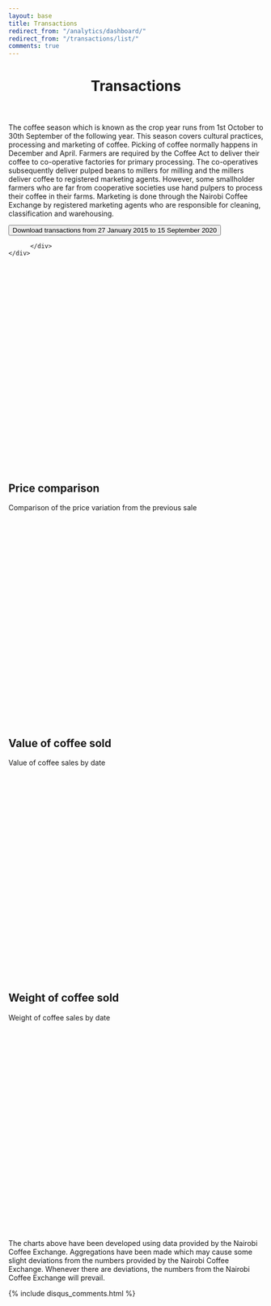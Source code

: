 ```yaml
---
layout: base
title: Transactions
redirect_from: "/analytics/dashboard/"
redirect_from: "/transactions/list/"
comments: true
---
```

<header>
  <div class="container">
    <div class="header-content">
      <h1>Transactions</h1>
    </div>
  </div>
</header>

<script src="https://code.highcharts.com/stock/highstock.js"></script>
<script src="https://code.highcharts.com/stock/modules/data.js"></script>
<script src="https://code.highcharts.com/stock/modules/exporting.js"></script>
<script src="https://code.highcharts.com/stock/modules/export-data.js"></script>

<article>
  <div class="container">
    <div class="row">
      <div class="col-md-8 mx-auto">
        <p class="lead">
          The coffee season which is known as the crop year runs from 1st October to 30th September of the following year. This season covers cultural practices, processing and marketing of coffee. Picking of coffee normally happens in December and April. Farmers are required by the Coffee Act to deliver their coffee to co-operative factories for primary processing. The co-operatives subsequently deliver pulped beans to millers for milling and the millers deliver coffee to registered marketing agents. However, some smallholder farmers who are far from cooperative societies use hand pulpers to process their coffee in their farms. Marketing is done through the Nairobi Coffee Exchange by registered marketing agents who are responsible for cleaning, classification and warehousing. 
        </p>  
        <a href="/data/transactions/coffeetransactions.csv">
          <button>Download transactions from 27 January 2015 to 15 September 2020</button>
        </a>
      </div>
      <div>
            
          </div>
    </div>
  </div>
  <div id="container" style="height: 400px; min-width: 310px">
    <script src="/data/market/price_ave.js" type="text/javascript"></script>
  </div>
  <h2>Price comparison</h2>
  <p>Comparison of the price variation from the previous sale</p>
  <div id="container_price" style="height: 400px; min-width: 310px">
    <script src="/data/market/price.js" type="text/javascript"></script>
  </div> 
  <h2>Value of coffee sold</h2>
  <p>Value of coffee sales by date</p>
  <div id="container_value" style="height: 400px; min-width: 310px">
    <script src="/data/market/value.js" type="text/javascript"></script>
  </div> 
  <h2>Weight of coffee sold</h2>
  <p>Weight of coffee sales by date</p>
  <div id="container_weight" style="height: 400px; min-width: 310px">
    <script src="/data/market/weight.js" type="text/javascript"></script>
  </div>    

  <p>The charts above have been developed using data provided by the Nairobi Coffee Exchange. Aggregations have been made which may cause some slight deviations from the numbers provided by the Nairobi Coffee Exchange. Whenever there are deviations, the numbers from the Nairobi Coffee Exchange will prevail.</p>

</article>

{% include disqus_comments.html %}